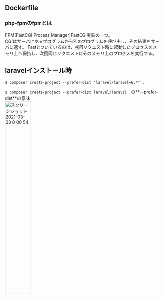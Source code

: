 ## Dockerfile

### php-fpmのfpmとは
FPM(FastCGI Process Manager)FastCGI実装の一つ。  
CGIはサーバにあるプログラムから別のプログラムを呼び出し、その結果をサーバに返す。
Fastとついているのは、初回リクエスト時に起動したプロセスをメモリ上へ保持し、次回同じリクエストはそのメモリ上のプロセスを実行する。



## laravelインストール時
```
$ composer create-project --prefer-dist "laravel/laravel=6.*" .
```

```$ composer create-project --prefer-dist laravel/laravel .```の**--prefer-dist**の意味  
<img width="40%" alt="スクリーンショット 2021-03-23 0 00 54" src="https://user-images.githubusercontent.com/57553474/112010957-209f3b80-8b6b-11eb-9357-bdd4cabfe2e9.png">